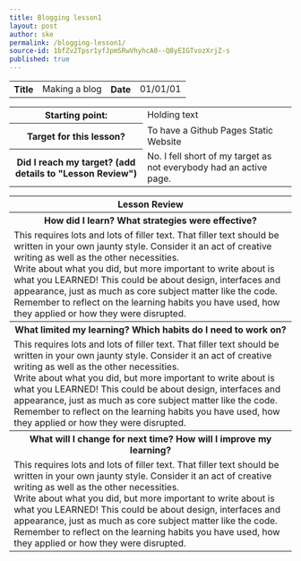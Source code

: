```yaml
---
title: Blogging lesson1
layout: post
author: ske
permalink: /blogging-lesson1/
source-id: 1bfZv2Tpsr1yfJpmSRwVhyhcA0--Q8yEIGTvozXrjZ-s
published: true
---
```

<table>
  <tr>
    <th>Title</th>
    <td>Making a blog</td>
    <th>Date</th>
    <td>01/01/01</td>
  </tr>
</table>


<table>
  <tr>
    <th>Starting point:</th>
    <td>Holding text</td>
  </tr>
  <tr>
    <th>Target for this lesson?</th>
    <td>To have a Github Pages Static Website</td>
  </tr>
  <tr>
    <th>Did I reach my target? 
(add details to "Lesson Review")</th>
    <td>No. I fell short of my target as not everybody had an active page.</td>
  </tr>
</table>


<table>
  <tr>
    <th>Lesson Review</th>
  </tr>
  <tr>
    <th>How did I learn? What strategies were effective? </th>
  </tr>
  <tr>
    <td>This requires lots and lots of filler text. That filler text should be written in your own jaunty style. Consider it an act of creative writing as well as the other necessities. <br> 
    Write about what you did, but more important to write about is what you LEARNED! This could be about design, interfaces and appearance, just as much as core subject matter like the code. <br> 
    Remember to reflect on the learning habits you have used, how they applied or how they were disrupted.
    </td>
  </tr>
  <tr>
    <th>What limited my learning? Which habits do I need to work on? </th>
  </tr>
  <tr>
    <td>This requires lots and lots of filler text. That filler text should be written in your own jaunty style. Consider it an act of creative writing as well as the other necessities. <br> 
    Write about what you did, but more important to write about is what you LEARNED! This could be about design, interfaces and appearance, just as much as core subject matter like the code. <br> 
    Remember to reflect on the learning habits you have used, how they applied or how they were disrupted.</td>
  </tr>
  <tr>
    <th>What will I change for next time? How will I improve my learning?</th>
  </tr>
  <tr>
    <td>This requires lots and lots of filler text. That filler text should be written in your own jaunty style. Consider it an act of creative writing as well as the other necessities. <br> 
    Write about what you did, but more important to write about is what you LEARNED! This could be about design, interfaces and appearance, just as much as core subject matter like the code. <br> 
    Remember to reflect on the learning habits you have used, how they applied or how they were disrupted.</td>
  </tr>
</table>


